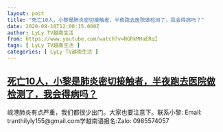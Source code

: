 ```yaml
---
layout: post
title: "死亡10人，小黎是肺炎密切接触者，半夜跑去医院做检测了，我会得病吗？"
date: 2020-08-10T12:00:15.000Z
author: LyLy TV越南生活
from: https://www.youtube.com/watch?v=NGRkMHaERqI
tags: [ LyLy TV越南生活 ]
categories: [ LyLy TV越南生活 ]
---
```

<!--1597060815000-->
[死亡10人，小黎是肺炎密切接触者，半夜跑去医院做检测了，我会得病吗？](https://www.youtube.com/watch?v=NGRkMHaERqI)
------

<div>
岘港肺炎有点严重，我们都很少出门。大家也要注意下。联系小黎: Email: tranthilyly155@gmail.com学越南语报名:Zalo: 0985574057
</div>
